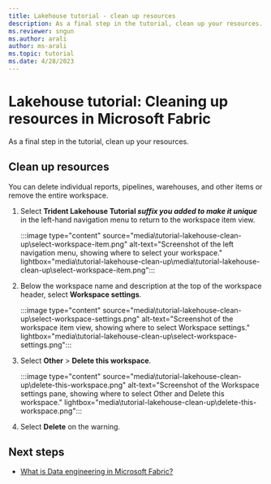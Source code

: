 ```yaml
---
title: Lakehouse tutorial - clean up resources
description: As a final step in the tutorial, clean up your resources. You can delete individual reports, pipelines, warehouses, or remove the entire workspace.
ms.reviewer: sngun
ms.author: arali
author: ms-arali
ms.topic: tutorial
ms.date: 4/28/2023
---
```


# Lakehouse tutorial: Cleaning up resources in Microsoft Fabric

As a final step in the tutorial, clean up your resources.

## Clean up resources

You can delete individual reports, pipelines, warehouses, and other items or remove the entire workspace.  

1. Select **Trident Lakehouse Tutorial *suffix you added to make it unique*** in the left-hand navigation menu to return to the workspace item view.  

   :::image type="content" source="media\tutorial-lakehouse-clean-up\select-workspace-item.png" alt-text="Screenshot of the left navigation menu, showing where to select your workspace." lightbox="media\tutorial-lakehouse-clean-up\media\tutorial-lakehouse-clean-up\select-workspace-item.png":::

1. Below the workspace name and description at the top of the workspace header, select **Workspace settings**.

   :::image type="content" source="media\tutorial-lakehouse-clean-up\select-workspace-settings.png" alt-text="Screenshot of the workspace item view, showing where to select Workspace settings." lightbox="media\tutorial-lakehouse-clean-up\select-workspace-settings.png":::

1. Select **Other** > **Delete this workspace**.

   :::image type="content" source="media\tutorial-lakehouse-clean-up\delete-this-workspace.png" alt-text="Screenshot of the Workspace settings pane, showing where to select Other and Delete this workspace." lightbox="media\tutorial-lakehouse-clean-up\delete-this-workspace.png":::

1. Select **Delete** on the warning.

## Next steps

- [What is Data engineering in Microsoft Fabric?](data-engineering-overview.md)
